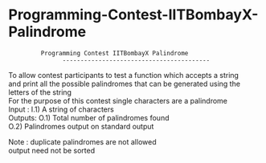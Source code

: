 # Programming-Contest-IITBombayX-Palindrome

             Programming Contest IITBombayX Palindrome                 
                   -----------------------------------------                 
   To allow contest participants to test a function which accepts a string   
   and print all the possible palindromes that can be generated using the    
   letters of the string                                                     
   For the purpose of this contest single characters are a palindrome        
   Input  : I.1) A string of  characters                                     
   Outputs: O.1) Total number of palindromes found                           
            O.2) Palindromes output on standard output                       
                                                                             
   Note : duplicate palindromes are not allowed                              
          output need not be sorted                                          

